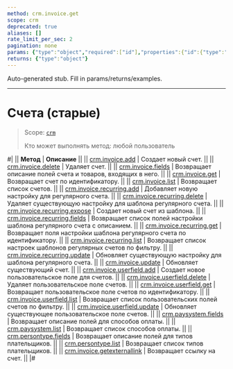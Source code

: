 ```yaml
---
method: crm.invoice.get
scope: crm
deprecated: true
aliases: []
rate_limit_per_sec: 2
pagination: none
params: {"type":"object","required":["id"],"properties":{"id":{"type":"integer"}}}
returns: {"type":"object"}
---
```


Auto-generated stub. Fill in params/returns/examples.

---

# Счета (старые)

> Scope: [`crm`](../../../scopes/permissions.md)
>
> Кто может выполнять метод: любой пользователь

#|
|| **Метод** | **Описание** ||
|| [crm.invoice.add](./crm-invoice-add.md) | Создает новый счет. ||
|| [crm.invoice.delete](./crm-invoice-delete.md) | Удаляет счет. ||
|| [crm.invoice.fields](./crm-invoice-fields.md) | Возвращает описание полей счета и товаров, входящих в него. ||
|| [crm.invoice.get](./crm-invoice-get.md) | Возвращает счет по идентификатору. ||
|| [crm.invoice.list](./crm-invoice-list.md) | Возвращает список счетов. ||
|| [crm.invoice.recurring.add](./crm-invoice-recurring-add.md) | Добавляет новую настройку для регулярного счета. ||
|| [crm.invoice.recurring.delete](./crm-invoice-recurring-delete.md) | Удаляет существующую настройку для шаблона регулярного счета. ||
|| [crm.invoice.recurring.expose](./crm-invoice-recurring-expose.md) | Создает новый счет из шаблона. ||
|| [crm.invoice.recurring.fields](./crm-invoice-recurring-fields.md) | Возвращает список полей настройки шаблона регулярного счета c описанием. ||
|| [crm.invoice.recurring.get](./crm-invoice-recurring-get.md) | Возвращает поля настройки шаблона регулярного счета по идентификатору. ||
|| [crm.invoice.recurring.list](./crm-invoice-recurring-list.md) | Возвращает список настроек шаблонов регулярных счетов по фильтру. ||
|| [crm.invoice.recurring.update](./crm-invoice-recurring-update.md) | Обновляет существующую настройку для шаблона регулярного счета. ||
|| [crm.invoice.update](./crm-invoice-update.md) | Обновляет существующий счет. ||
|| [crm.invoice.userfield.add](./crm-invoice-user-field-add.md) | Создает новое пользовательское поле для счетов. ||
|| [crm.invoice.userfield.delete](./crm-invoice-user-field-delete.md) | Удаляет пользовательское поле счетов. ||
|| [crm.invoice.userfield.get](./crm-invoice-user-field-get.md) | Возвращает пользовательское поле счетов по идентификатору. ||
|| [crm.invoice.userfield.list](./crm-invoice-user-field-list.md) | Возвращает список пользовательских полей счетов по фильтру. ||
|| [crm.invoice.userfield.update](./crm-invoice-user-field-update.md) | Обновляет существующее пользовательское поле счетов. ||
|| [crm.paysystem.fields](./crm-pay-system-fields.md) | Возвращает описание полей для способов оплаты. ||
|| [crm.paysystem.list](./crm-pay-system-list.md) | Возвращает список способов оплаты. ||
|| [crm.persontype.fields](./crm-person-type-fields.md) | Возвращает описание полей для типов плательщиков. ||
|| [crm.persontype.list](./crm-person-type-list.md) | Возвращает список типов плательщиков. ||
|| [crm.invoice.getexternallink](./crm-invoice-get-external-link.md) | Возвращает ссылку на счет. ||
|#
